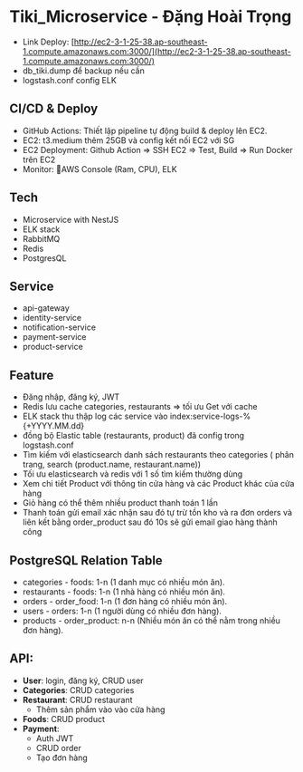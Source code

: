 # Tiki_Microservice - Đặng Hoài Trọng

- Link Deploy: [http://ec2-3-1-25-38.ap-southeast-1.compute.amazonaws.com:3000/](http://ec2-3-1-25-38.ap-southeast-1.compute.amazonaws.com:3000/)
- db_tiki.dump để backup nếu cần 
- logstash.conf config ELK

## CI/CD & Deploy
- GitHub Actions: Thiết lập pipeline tự động build & deploy lên EC2.
- EC2: t3.medium thêm 25GB và config kết nối EC2 với SG
- EC2 Deployment: Github Action => SSH EC2 => Test, Build => Run Docker trên EC2
- Monitor: AWS Console (Ram, CPU), ELK 

## Tech
- Microservice with NestJS
- ELK stack 
- RabbitMQ
- Redis
- PostgresQL

## Service 
- api-gateway
- identity-service
- notification-service
- payment-service
- product-service

## Feature
- Đăng nhập, đăng ký, JWT
- Redis lưu cache categories, restaurants => tối ưu Get với cache
- ELK stack thu thập log các service vào index:service-logs-%{+YYYY.MM.dd}
- đồng bộ Elastic table (restaurants, product) đã config trong logstash.conf
- Tìm kiếm với elasticsearch danh sách  restaurants theo categories ( phân trang, search (product.name, restaurant.name)) 
- Tối ưu elasticsearch và redis với 1 số tìm kiếm thường dùng
- Xem chi tiết Product với thông tin cửa hàng và các Product khác của cửa hàng
- Giỏ hàng có thể thêm nhiều product thanh toán 1 lần  
- Thanh toán gửi email xác nhận sau đó tự trừ tồn kho và ra đơn orders và liên kết bằng order_product sau đó 10s sẽ gửi email giao hàng thành công

##  PostgreSQL Relation Table 
- categories - foods: 1-n (1 danh mục có nhiều món ăn).
- restaurants - foods: 1-n (1 nhà hàng có nhiều món ăn).
- orders - order_food: 1-n (1 đơn hàng có nhiều món ăn).
- users - orders: 1-n (1 người dùng có nhiều đơn hàng).
- products - order_product: n-n (Nhiều món ăn có thể nằm trong nhiều đơn hàng).

## API: 
- **User**: login, đăng ký, CRUD user 	
- **Categories**: CRUD categories 
- **Restaurant**: CRUD restaurant 
  - Thêm sản phẩm vào vào cửa hàng 			
- **Foods**: CRUD product 
- **Payment**: 
  - Auth JWT			
  - CRUD order
  - Tạo đơn hàng 
